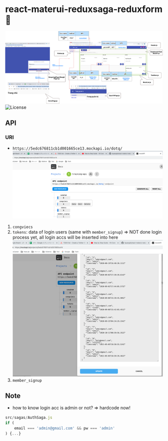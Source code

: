 # react-materui-reduxsaga-reduxform 🐳

![demo](screenshot/demo.png)
![License](https://img.shields.io/github/license/tquangdo/react-materui-reduxsaga-reduxform?color=f05340)

## API

### URI
- `https://5edc676811cb1d001665ce13.mockapi.io/dotq/`
![API](screenshot/API.png)
1. `congviecs`
2. `tokens`: data of login users (same with `member_signup`)
=> NOT done login process yet, all login accs will be inserted into here
![tokens](screenshot/tokens.png)
3. `member_signup`

## Note

- how to know login acc is admin or not? => hardcode now!
```js
src/sagas/AuthSaga.js
if (
    email === 'admin@gmail.com' && pw === 'admin'
) {...}
```
